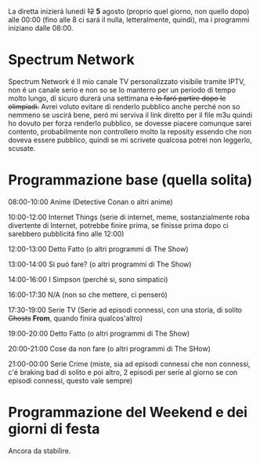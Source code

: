 La diretta inizierá lunedí ~~12~~ **5** agosto (proprio quel giorno, non quello dopo) alle 00:00 (fino alle 8 ci sará il nulla, letteralmente, quindi), ma i programmi iniziano dalle 08:00.

# Spectrum Network
Spectrum Network é Il mio canale TV personalizzato visibile tramite IPTV, non é un canale serio e non so se lo manterro per un periodo di tempo molto lungo, di sicuro durerá una settimana ~~e lo faró partire dopo le olimpiadi.~~
Avrei voluto evitare di renderlo pubblico anche perché non so nemmeno se uscirá bene, peró mi serviva il link diretto per il file m3u quindi ho dovuto per forza renderlo pubblico, se dovesse piacere comunque sarei contento, probabilmente non controllero molto la reposity essendo che non doveva essere pubblico, quindi se mi scrivete qualcosa potrei non leggerlo, scusate.

# Programmazione base (quella solita)
08:00-10:00 Anime (Detective Conan o altri anime)

10:00-12:00 Internet Things (serie di internet, meme, sostanzialmente roba divertente di Internet, potrebbe finire prima, se finisse prima dopo ci sarebbero pubblicitá fino alle 12:00)

12:00-13:00 Detto Fatto (o altri programmi di The Show)

13:00-14:00 Si puó fare? (o altri programmi di The Show)

14:00-16:00 I Simpson (perché si, sono simpatici)

16:00-17:30 N/A (non so che mettere, ci penseró)

17:30-19:00 Serie TV (Serie ad episodi connessi, con una storia, di solito ~~Ghosts~~ **From**, quando finira qualcos'altro)

19:00-20:00 Detto Fatto (o altri programmi di The Show)

20:00-21:00 Cose da non fare (o altri programmi di The SHow)

21:00-00:00 Serie Crime (miste, sia ad episodi connessi che non connessi, c'é braking bad di solito e poi altro, 2 episodi per serie al giorno se con episodi connessi, questo vale sempre)

# Programmazione del Weekend e dei giorni di festa
Ancora da stabilire.
